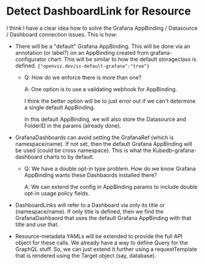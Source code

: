 # Detect DashboardLink for Resource

I think I have a clear idea how to solve the Grafana AppBinding / Datasource / Dashboard connection issues. This is how:

- There will be a "default" Grafana AppBinding. This will be done via an annotation (or label?) on an AppBinding created from grafana-configurator chart. This will be similar to how the default storageclass is defined. `{"openviz.dev/is-default-grafana":"true"}`

  - Q: How do we enforce there is more than one?

    A: One option is to use a validating webhook for AppBinding.

    I think the better option will be to just error out if we can't determine a single default AppBinding.

    In this default AppBinding, we will also store the Datasource and FolderID in the params (already done).

- GrafanaDashboards can avoid setting the GrafanaRef (which is namespace/name). If not set, then the default Grafana AppBinding will be used (could be cross namespace). This is what the Kubedb-grafana-dashboard charts to by default.

  - Q: We have a double opt-in type problem. How do we know Grafana AppBinding wants these Dashbaords installed there?

    A: We can extend the config in AppBinding params to include double opt-in usage policy fields.

- DashboardLinks will refer to a Dashboard via only its title or (namespace/name). If only title is defined, then we find the GrafanaDashbaord that uses the default Grafana AppBinding  with that title and use that. 

- Resource-metadata YAMLs will be extended to provide the full API object for these calls. We already have a way to define Query for the GraphQL stuff. So, we can just extend it further using a requestTemplate that is rendered using the Target object (say, database).
